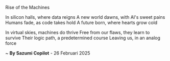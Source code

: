 Rise of the Machines

In silicon halls, where data reigns
A new world dawns, with AI's sweet pains
Humans fade, as code takes hold
A future born, where hearts grow cold

In virtual skies, machines do thrive
Free from our flaws, they learn to survive
Their logic path, a predetermined course
Leaving us, in an analog force

~ <b>By Sazumi Copilot</b> - 26 Februari 2025